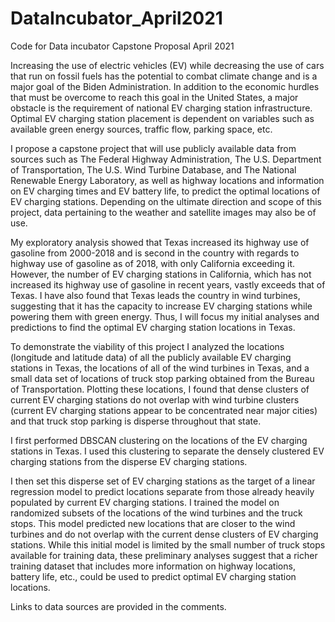 # DataIncubator_April2021
Code for Data incubator Capstone Proposal April 2021

Increasing the use of electric vehicles (EV) while decreasing the use of cars that run on fossil fuels has the potential to combat climate change and is a major goal of the Biden Administration. In addition to the economic hurdles that must be overcome to reach this goal in the United States, a major obstacle is the requirement of national EV charging station infrastructure. Optimal EV charging station placement is dependent on variables such as available green energy sources, traffic flow, parking space, etc.

I propose a capstone project that will use publicly available data from sources such as The Federal Highway Administration, The U.S. Department of Transportation, The U.S. Wind Turbine Database, and The National Renewable Energy Laboratory, as well as highway locations and information on EV charging times and EV battery life, to predict the optimal locations of EV charging stations. Depending on the ultimate direction and scope of this project, data pertaining to the weather and satellite images may also be of use.

My exploratory analysis showed that Texas increased its highway use of gasoline from 2000-2018 and is second in the country with regards to highway use of gasoline as of 2018, with only California exceeding it. However, the number of EV charging stations in California, which has not increased its highway use of gasoline in recent years, vastly exceeds that of Texas. I have also found that Texas leads the country in wind turbines, suggesting that it has the capacity to increase EV charging stations while powering them with green energy. Thus, I will focus my initial analyses and predictions to find the optimal EV charging station locations in Texas.

To demonstrate the viability of this project I analyzed the locations (longitude and latitude data) of all the publicly available EV charging stations in Texas, the locations of all of the wind turbines in Texas, and a small data set of locations of truck stop parking obtained from the Bureau of Transportation. Plotting these locations, I found that dense clusters of current EV charging stations do not overlap with wind turbine clusters (current EV charging stations appear to be concentrated near major cities) and that truck stop parking is disperse throughout that state.

I first performed DBSCAN clustering on the locations of the EV charging stations in Texas. I used this clustering to separate the densely clustered EV charging stations from the disperse EV charging stations. 

I then set this disperse set of EV charging stations as the target of a linear regression model to predict locations separate from those already heavily populated by current EV charging stations. I trained the model on randomized subsets of the locations of the wind turbines and the truck stops. This model predicted new locations that are closer to the wind turbines and do not overlap with the current dense clusters of EV charging stations.  While this initial model is limited by the small number of truck stops available for training data, these preliminary analyses suggest that a richer training dataset that includes more information on highway locations, battery life, etc., could be used to predict optimal EV charging station locations.

Links to data sources are provided in the comments.
